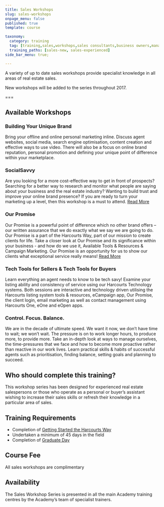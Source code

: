 ```yaml
---
title: Sales Workshops
slug: sales-workshops
onpage_menu: false
published: true
template: course

taxonomy:
  category: training
  tag: [training,sales,workshops,sales consultants,business owners,managers]
  training_paths: [sales-new, sales-experienced]
side_bar_menu: true;

---
```


A variety of up to date sales workshops provide specialist knowledge in all areas of real estate sales.

New workshops will be added to the series throughout 2017.

===

## Available Workshops

### Building Your Unique Brand
Bring your offline and online personal marketing inline. Discuss agent websites, social media, search engine optimisation, content creation and effective ways to use video. There will also be a focus on online brand reputation, personal promotion and defining your unique point of difference within your marketplace.

### SocialSavvy
Are you looking for a more cost-effective way to get in front of prospects? Searching for a better way to research and monitor what people are saying about your business and the real estate industry? Wanting to build trust and improve your online brand presence? If you are ready to turn your marketing up a level, then this workshop is a must to attend. [Read More](/courses/sales/sales-workshops/social-savvy)

### Our Promise
Our Promise is a powerful point of difference which no other brand offers – our written assurance that we do exactly what we say we are going to do. Our Promise is a part of the Harcourts Way, part of our mission to create clients for life. Take a closer look at Our Promise and its significance within your business - and how do we use it, Available Tools & Resources & Campaign Marketing. Our Promise is an opportunity for us to show our clients what exceptional service really means! [Read More](/courses/sales/sales-workshops/our-promise)

### Tech Tools for Sellers & Tech Tools for Buyers
Learn everything an agent needs to know to be tech savy! Examine your listing ability and consistency of service using our Harcourts Technology systems. Both sessions are interactive and technology driven utilising the Harcourts listing system tools & resources, eCampaign app, Our Promise, the client login, email marketing as well as contact management using Harcourts One, eOne and eOpen apps. 

### Control. Focus. Balance.
We are in the decade of ultimate speed. We want it now, we don’t have time to wait; we won’t wait. The pressure is on to work longer hours, to produce more, to provide more. Take an in-depth look at ways to manage ourselves, the time-pressures that we face and how to become more proactive rather than reactive in our work lives. Learn practical skills & habits of successful agents such as prioritisation, finding balance, setting goals and planning to succeed.

## Who should complete this training?
This workshop series has been designed for experienced real estate salespersons or those who operate as a personal or buyer’s assistant wishing to increase their sales skills or refresh their knowledge in a particular area of sales.

## Training Requirements
-	Completion of [Getting Started the Harcourts Way](/getting-started-the-harcourts-way)
-	Undertaken a minimum of 45 days in the field
-	Completion of [Graduate Day](/sales-graduate-day)

## Course Fee
All sales workshops are complimentary

## Availability
The Sales Workshop Series is presented in all the main Academy training centres by the Academy’s team of specialist trainers.

